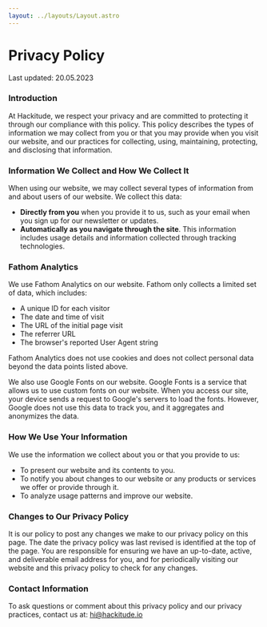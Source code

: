 ```yaml
---
layout: ../layouts/Layout.astro
---
```


<div class="prose mx-auto py-24 px-8 md:px-0">

# Privacy Policy

Last updated: 20.05.2023

### Introduction

At Hackitude, we respect your privacy and are committed to protecting it through our compliance with this policy. This policy describes the types of information we may collect from you or that you may provide when you visit our website, and our practices for collecting, using, maintaining, protecting, and disclosing that information.

### Information We Collect and How We Collect It

When using our website, we may collect several types of information from and about users of our website. We collect this data:

- **Directly from you** when you provide it to us, such as your email when you sign up for our newsletter or updates.
- **Automatically as you navigate through the site**. This information includes usage details and information collected through tracking technologies.

### Fathom Analytics

We use Fathom Analytics on our website. Fathom only collects a limited set of data, which includes:

- A unique ID for each visitor
- The date and time of visit
- The URL of the initial page visit
- The referrer URL
- The browser's reported User Agent string

Fathom Analytics does not use cookies and does not collect personal data beyond the data points listed above.

We also use Google Fonts on our website. Google Fonts is a service that allows us to use custom fonts on our website. When you access our site, your device sends a request to Google's servers to load the fonts. However, Google does not use this data to track you, and it aggregates and anonymizes the data.

### How We Use Your Information

We use the information we collect about you or that you provide to us:

- To present our website and its contents to you.
- To notify you about changes to our website or any products or services we offer or provide through it.
- To analyze usage patterns and improve our website.

### Changes to Our Privacy Policy

It is our policy to post any changes we make to our privacy policy on this page. The date the privacy policy was last revised is identified at the top of the page. You are responsible for ensuring we have an up-to-date, active, and deliverable email address for you, and for periodically visiting our website and this privacy policy to check for any changes.

### Contact Information

To ask questions or comment about this privacy policy and our privacy practices, contact us at: hi@hackitude.io

</div>
